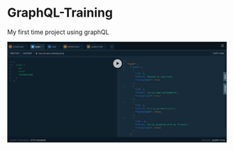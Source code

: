 # GraphQL-Training
My first time project using graphQL

![thumb](https://raw.githubusercontent.com/boby177/GraphQL-Training/typeGraphQL/thumb.png)
